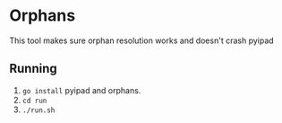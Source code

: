 # Orphans
This tool makes sure orphan resolution works and doesn't crash pyipad

## Running
 1. `go install` pyipad and orphans.
 2. `cd run`
 3. `./run.sh`


